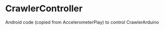 CrawlerController
=================

Android code (copied from AccelerometerPlay) to control CrawlerArduino